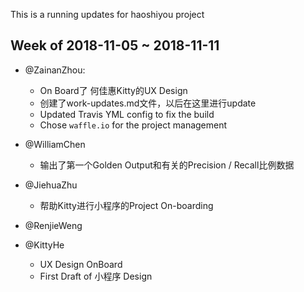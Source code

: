 This is a running updates for haoshiyou project

## Week of 2018-11-05 ~ 2018-11-11
 - @ZainanZhou:
   - On Board了 何佳惠Kitty的UX Design
   - 创建了work-updates.md文件，以后在这里进行update
   - Updated Travis YML config to fix the build
   - Chose `waffle.io` for the project management

 - @WilliamChen
   - 输出了第一个Golden Output和有关的Precision / Recall比例数据
  
 - @JiehuaZhu
   - 帮助Kitty进行小程序的Project On-boarding
   
 - @RenjieWeng

 - @KittyHe
   - UX Design OnBoard
   - First Draft of 小程序 Design
